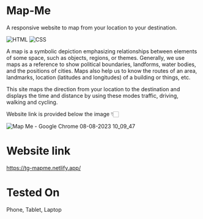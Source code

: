 # Map-Me
A responsive website to map from your location to your destination.

![HTML](https://img.shields.io/badge/html5-%23E34F26.svg?style=for-the-badge&logo=html5&logoColor=white) ![CSS](https://img.shields.io/badge/css3-%231572B6.svg?style=for-the-badge&logo=css3&logoColor=white)

A map is a symbolic depiction emphasizing relationships between elements of some space, such as objects, regions, or themes.
Generally, we use maps as a reference to show political boundaries, landforms, water bodies, and the positions of cities. Maps also help us to know the routes of an area, landmarks, location (latitudes and longitudes) of a building or things, etc.

This site maps the direction from your location to the destination and displays the time and distance by using these modes traffic, driving, walking and cycling.

Website link is provided below the image 👇🏻


![Map Me - Google Chrome 08-08-2023 10_09_47](https://github.com/Krupal-create/Map-Me/assets/85097081/476f0607-619a-46a3-9453-f134cbeda3e1)

# Website link 
https://tg-mapme.netlify.app/

# Tested On
Phone, Tablet, Laptop 
